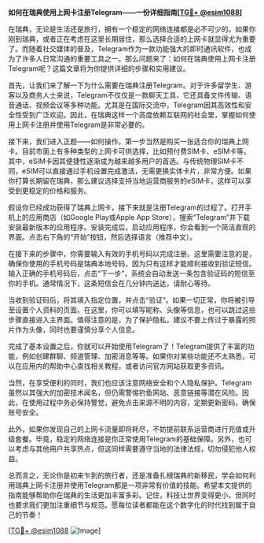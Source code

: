 **如何在瑞典使用上网卡注册Telegram——一份详细指南[[TG💪+ @esim1088](https://t.me/s/esim1088)]**

在瑞典，无论是生活还是旅行，拥有一个稳定的网络连接都是必不可少的。如果你刚到瑞典，或者正在考虑在这里长期居住，那么选择合适的上网卡就显得尤为重要了。而随着社交媒体的普及，Telegram作为一款功能强大的即时通讯软件，也成为了许多人日常沟通的重要工具之一。那么问题来了：如何在瑞典使用上网卡注册Telegram呢？这篇文章将为你提供详细的步骤和实用建议。

首先，让我们来了解一下为什么需要在瑞典注册Telegram。对于许多留学生、游客以及商务人士来说，Telegram不仅仅是一款聊天工具，它还具备文件传输、语音通话、视频会议等多种功能。尤其是在国际交流中，Telegram因其高效性和安全性受到广泛欢迎。因此，在瑞典这样一个高度依赖互联网的社会里，掌握如何使用上网卡注册并使用Telegram是非常必要的。

接下来，我们进入正题——如何操作。第一步当然是购买一张适合你的瑞典上网卡。目前市面上有多种类型的上网卡可供选择，比如预付费SIM卡、eSIM卡等。其中，eSIM卡因其便捷性逐渐成为越来越多用户的首选。与传统物理SIM卡不同，eSIM可以直接通过手机设置完成激活，无需更换实体卡片，非常方便。如果你打算长期留在瑞典，那么建议选择支持当地运营商服务的eSIM卡，这样可以享受到更稳定的价格和服务。

假设你已经成功获得了瑞典上网卡，接下来就是注册Telegram的过程了。打开手机上的应用商店（如Google Play或Apple App Store），搜索“Telegram”并下载安装最新版本的应用程序。安装完成后，启动应用程序，你会看到一个简洁直观的界面。点击右下角的“开始”按钮，然后选择语言（推荐中文）。

在接下来的步骤中，你需要输入有效的手机号码以完成注册。这里需要注意的是，确保你使用的手机号码是瑞典本地号码，因为只有这样才能顺利接收到验证短信。输入正确的手机号码后，点击“下一步”，系统会自动发送一条包含验证码的短信至你的手机。通常情况下，这条短信会在几分钟内送达，请耐心等待。

当收到验证码后，将其填入指定位置，并点击“验证”。如果一切正常，你将被引导至设置个人资料的页面。在这里，你可以填写昵称、头像等信息，也可以跳过这些步骤直接进入主界面。值得注意的是，为了保护隐私，建议不要上传过于暴露的照片作为头像，同时也要谨慎分享个人信息。

完成了基本设置之后，你就可以开始使用Telegram了！Telegram提供了丰富的功能，例如创建群聊、频道管理、加密消息等等。如果你对某些功能还不太熟悉，可以在应用内的帮助中心查找相关教程，或者访问官方网站获取更多资讯。

当然，在享受便利的同时，我们也应该注意网络安全和个人隐私保护。Telegram虽然以其强大的加密技术闻名，但仍需警惕钓鱼网站、恶意链接等潜在风险。因此，在使用过程中务必保持警觉，避免点击来源不明的内容，定期更新密码，确保账号安全。

此外，如果你发现自己的上网卡流量即将耗尽，不妨提前联系运营商进行充值或升级套餐。毕竟，稳定的网络连接是你正常使用Telegram的基础保障。另外，也可以考虑与其他用户共享热点，但这同样需要遵守当地的法律法规，切勿侵犯他人权益。

总而言之，无论你是初来乍到的旅行者，还是准备扎根瑞典的新移民，学会如何利用瑞典上网卡注册并使用Telegram都是一项非常有价值的技能。希望本文提供的指南能够帮助你在瑞典的生活更加丰富多彩。记住，科技让世界变得更小，但同时也要求我们更加注重细节与规范。愿每位读者都能在这个数字化的时代找到属于自己的节奏！

[[TG💪+ @esim1088](https://t.me/s/esim1088) ![Image](https://i.postimg.cc/4NQfJmqS/Snipaste-2025-05-13-00-14-12.png)]